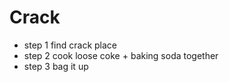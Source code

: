 # Crack

- step 1 find crack place
- step 2 cook loose coke + baking soda together
- step 3 bag it up
